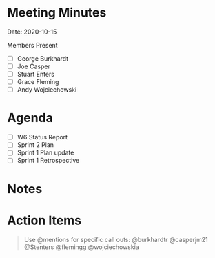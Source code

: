 # Meeting Minutes

Date: 2020-10-15

Members Present

* [ ] George Burkhardt
* [ ] Joe Casper
* [ ] Stuart Enters
* [ ] Grace Fleming
* [ ] Andy Wojciechowski

# Agenda

* [ ] W6 Status Report
* [ ] Sprint 2 Plan
* [ ] Sprint 1 Plan update
* [ ] Sprint 1 Retrospective

# Notes

# Action Items
> Use @mentions for specific call outs: @burkhardtr @casperjm21 @Stenters @flemingg @wojciechowskia

